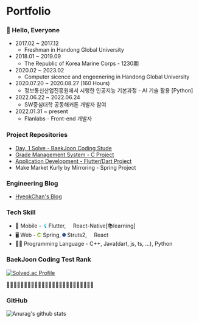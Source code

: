 Portfolio
=========

### 👋 Hello, Everyone

- 2017.02 ~ 2017.12
  - Freshman in Handong Global University
- 2018.01 ~ 2019.09
  - The Republic of Korea Marine Corps - 1230期
- 2020.02 ~ 2023.02
  - Computer sicence and engeenering in Handong Global University
- 2020.07.20 ~ 2020.08.27 (160 Hours)
  - 정보통신산업진흥원에서 시행한 인공지능 기본과정 - AI 기술 활용 [Python]
- 2022.06.22 ~ 2022.06.24
  - SW중심대학 공동해커톤 개발자 참여
- 2022.01.31 ~ present
  - Flanlabs - Front-end 개발자


### Project Repositories

- [Day, 1 Solve - BaekJoon Coding Stude](https://github.com/gurcks8989/CodingTest/tree/master/BaekJoon)
- [Grade Management System - C Project](https://github.com/gurcks8989/OSSL)
- [Application Development - Flutter/Dart Project](https://github.com/gurcks8989/Flutter)
- Make Market Kurly by Mirroring - Spring Project


### Engineering Blog

- [HyeokChan's Blog](https://coding-leaf.tistory.com/)


### Tech Skill

- 📱 Mobile - <img width="11" height="11" src="/icons/flutter.png" /> Flutter, <img width="11" height="11" src="/icons/react.ico" /> React-Native[📚learning]
- 🖥️ Web - <img width="11" height="11" src="/icons/spring.png" /> Spring, <img width="9" height="11" src="/icons/struts.png" /> Struts2, <img width="11" height="11" src="/icons/react.ico" /> React
- 🧑‍💻 Programming Language - C++, Java(dart, js, ts, ...), Python
<!-- 
<h3>Goals for 2023</h3>
<ul>
  <li>Complete my own Portfolio</li>
  <li>Developing the Application on Project</li>
  <li>Studing "Deep Learning"</li>
  <li>Studing "Flutter"</li>
  <li>Create my own Engineering Blog in Tstory</li>
  <li>1 Day, 1 Commit</li>
</ul>
 -->
### BaekJoon Coding Test Rank

[![Solved.ac Profile](http://mazassumnida.wtf/api/v2/generate_badge?boj=gurcks8989)](https://solved.ac/gurcks8989)

🌱🌱🌱🌱🌱🌱🌱🌱🌱🌱🌱🌱🌱🌱🌱🌱🌱🌱🌱🌱🌱🌱🌱🌱🌱

### GitHub

![Anurag's github stats](https://github-readme-stats.vercel.app/api?username=gurcks8989&show_icons=true&theme=dracula)

<!--
**gurcks8989/gurcks8989** is a ✨ _special_ ✨ repository because its `README.md` (this file) appears on your GitHub profile.

Here are some ideas to get you started:

- 🔭 I’m currently working on ...
- 🌱 I’m currently learning ...
- 👯 I’m looking to collaborate on ...
- 🤔 I’m looking for help with ...
- 💬 Ask me about ...
- 📫 How to reach me: ...
- 😄 Pronouns: ...
- ⚡ Fun fact: ...
-->
